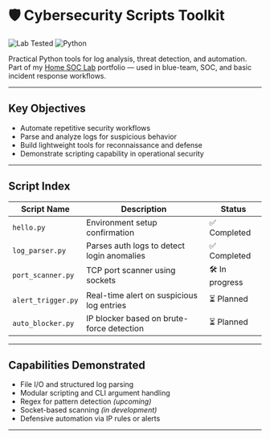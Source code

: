 # 🛡️ Cybersecurity Scripts Toolkit

![Lab Tested](https://img.shields.io/badge/Lab-Tested-green)
![Python](https://img.shields.io/badge/Python-3.x-blue)

Practical Python tools for log analysis, threat detection, and automation.  
Part of my [Home SOC Lab](https://github.com/yourusername/home-soc-lab-flump-wazuh) portfolio — used in blue-team, SOC, and basic incident response workflows.

---

## Key Objectives

- Automate repetitive security workflows
- Parse and analyze logs for suspicious behavior
- Build lightweight tools for reconnaissance and defense
- Demonstrate scripting capability in operational security

---

## Script Index

| Script Name         | Description                                  | Status         |
|--------------------|----------------------------------------------|----------------|
| `hello.py`          | Environment setup confirmation               | ✅ Completed    |
| `log_parser.py`     | Parses auth logs to detect login anomalies   | ✅ Completed    |
| `port_scanner.py`   | TCP port scanner using sockets               | 🛠️ In progress |
| `alert_trigger.py`  | Real-time alert on suspicious log entries    | ⏳ Planned      |
| `auto_blocker.py`   | IP blocker based on brute-force detection    | ⏳ Planned      |

---

## Capabilities Demonstrated

- File I/O and structured log parsing
- Modular scripting and CLI argument handling
- Regex for pattern detection *(upcoming)*
- Socket-based scanning *(in development)*
- Defensive automation via IP rules or alerts

---

